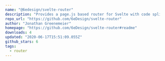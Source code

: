 ```yaml
---
name: "@6edesign/svelte-router"
description: "Provides a page.js based router for Svelte with code splitting."
repo_url: "https://github.com/6eDesign/svelte-router"
author: "Jonathan Greenemeier"
homepage: "https://github.com/6eDesign/svelte-router#readme"
downloads: 4
updated: "2020-06-17T15:51:09.055Z"
github_stars: 6
tags: 
  - router
---
```

